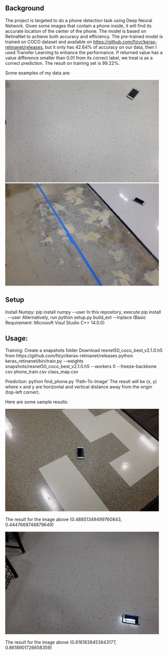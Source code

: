 <h2> Background </h2>

The project is targeted to do a phone detection task using Deep Neural Network. Given some images that contain a phone inside,
it will find its accurate location of the center of the phone. The model is based on RetinaNet to achieve both accuracy and efficiency.
The pre-trained model is trained on COCO dataset and available on https://github.com/fizyr/keras-retinanet/releases, but it only has 42.64% of accuracy on our data, then I used Transfer Learning to enhance the performance. If returned value has a value difference smaller than 0.01 from its correct label, we treat is as a correct prediction. The result on training set is 99.22%.

Some examples of my data are:

![demo-image1](/data/0.jpg) ![demo-image2](/data/1.jpg)
<h2> Setup </h2>
Install Numpy: pip install numpy --user
In this repository, execute pip install . --user
Alternatively, run python setup.py build_ext --inplace (Basic Requirement: Microsoft Visul Studio C++ 14.0.0)

<h2> Usage: </h2>
Training:
Create a snapshots folder
Download resnet50_coco_best_v2.1.0.h5 from https://github.com/fizyr/keras-retinanet/releases
python keras_retinanet/bin/train.py --weights snapshots/resnet50_coco_best_v2.1.0.h5 --workers 0 --freeze-backbone csv phone_train.csv class_map.csv

Prediction:
python find_phone.py 'Path-To-Image'
The result will be (x, y) where x and y are horizontal and vertical distance away from the origin (top-left corner).

Here are some sample results:

![test-image1](/data/10.jpg)

The result for the image above (0.48851349499760843, 0.4447669748879649)

![test-image2](/data/100.jpg)

The result for the image above (0.8161838453643177, 0.8618901726658359)
